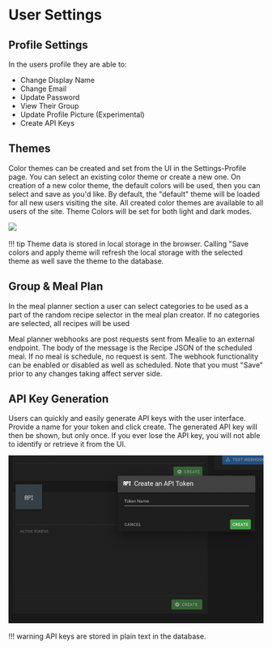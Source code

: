 # User Settings

## Profile Settings
In the users profile they are able to:

- Change Display Name
- Change Email
- Update Password
- View Their Group
- Update Profile Picture (Experimental)
- Create API Keys

## Themes
Color themes can be created and set from the UI in the Settings-Profile page. You can select an existing color theme or create a new one. On creation of a new color theme, the default colors will be used, then you can select and save as you'd like. By default, the "default" theme will be loaded for all new users visiting the site. All created color themes are available to all users of the site. Theme Colors will be set for both light and dark modes.

![](../../assets/gifs/theme-demo-v3.gif)

!!! tip
    Theme data is stored in local storage in the browser. Calling "Save colors and apply theme will refresh the local storage with the selected theme as well save the theme to the database. 

## Group & Meal Plan
In the meal planner section a user can select categories to be used as a part of the random recipe selector in the meal plan creator. If no categories are selected, all recipes will be used

Meal planner webhooks are post requests sent from Mealie to an external endpoint. The body of the message is the Recipe JSON of the scheduled meal. If no meal is schedule, no request is sent. The webhook functionality can be enabled or disabled as well as scheduled. Note that you must "Save" prior to any changes taking affect server side. 

## API Key Generation
Users can quickly and easily generate API keys with the user interface. Provide a name for your token and click create. The generated API key will then be shown, but only once. If you ever lose the API key, you will not able to identify or retrieve it from the UI. 

![API Key Image](../../assets/img/api-key-image-v1.webp)


!!! warning
    API keys are stored in plain text in the database.

